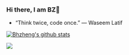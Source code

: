 ### Hi there, I am BZ👋
- “Think twice, code once.” ― Waseem Latif

[![Bhzheng's github stats](https://github-readme-stats.vercel.app/api?username=bhzheng1&count_private=true&show_icons=true&theme=merko&hide_rank=false)](https://github.com/anuraghazra/github-readme-stats)


[![](https://github-profile-summary-cards.vercel.app/api/cards/profile-details?username=bhzheng1&theme=github)](https://github.com/vn7n24fzkq/github-profile-summary-cards)

<!--
**bhzheng1/bhzheng1** is a ✨ _special_ ✨ repository because its `README.md` (this file) appears on your GitHub profile.

Here are some ideas to get you started:

- 🔭 I’m currently working on ...
- 🌱 I’m currently learning ...
- 👯 I’m looking to collaborate on ...
- 🤔 I’m looking for help with ...
- 💬 Ask me about ...
- 📫 How to reach me: ...
- 😄 Pronouns: ...
- ⚡ Fun fact: ...
-->

